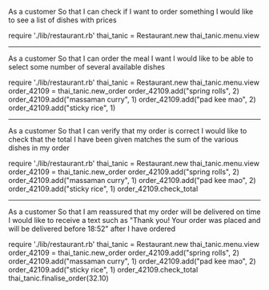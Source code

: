 

As a customer
So that I can check if I want to order something
I would like to see a list of dishes with prices

require './lib/restaurant.rb'
thai_tanic = Restaurant.new
thai_tanic.menu.view

-------------------------------------------

As a customer
So that I can order the meal I want
I would like to be able to select some number of several available dishes

require './lib/restaurant.rb'
thai_tanic = Restaurant.new
thai_tanic.menu.view
order_42109 = thai_tanic.new_order
order_42109.add("spring rolls", 2)
order_42109.add("massaman curry", 1)
order_42109.add("pad kee mao", 2)
order_42109.add("sticky rice", 1)

-------------------------------------------

As a customer
So that I can verify that my order is correct
I would like to check that the total I have been given matches the sum of the various dishes in my order

require './lib/restaurant.rb'
thai_tanic = Restaurant.new
thai_tanic.menu.view
order_42109 = thai_tanic.new_order
order_42109.add("spring rolls", 2)
order_42109.add("massaman curry", 1)
order_42109.add("pad kee mao", 2)
order_42109.add("sticky rice", 1)
order_42109.check_total

------------------------------------------

As a customer
So that I am reassured that my order will be delivered on time
I would like to receive a text such as "Thank you! Your order was placed and will be delivered before 18:52" after I have ordered

require './lib/restaurant.rb'
thai_tanic = Restaurant.new
thai_tanic.menu.view
order_42109 = thai_tanic.new_order
order_42109.add("spring rolls", 2)
order_42109.add("massaman curry", 1)
order_42109.add("pad kee mao", 2)
order_42109.add("sticky rice", 1)
order_42109.check_total
thai_tanic.finalise_order(32.10)
